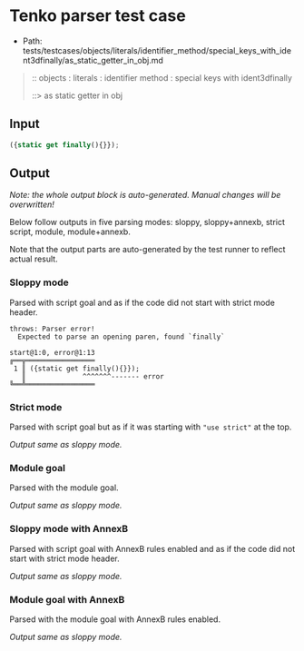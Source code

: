 # Tenko parser test case

- Path: tests/testcases/objects/literals/identifier_method/special_keys_with_ident3dfinally/as_static_getter_in_obj.md

> :: objects : literals : identifier method : special keys with ident3dfinally
>
> ::> as static getter in obj

## Input

`````js
({static get finally(){}});
`````

## Output

_Note: the whole output block is auto-generated. Manual changes will be overwritten!_

Below follow outputs in five parsing modes: sloppy, sloppy+annexb, strict script, module, module+annexb.

Note that the output parts are auto-generated by the test runner to reflect actual result.

### Sloppy mode

Parsed with script goal and as if the code did not start with strict mode header.

`````
throws: Parser error!
  Expected to parse an opening paren, found `finally`

start@1:0, error@1:13
╔══╦═════════════════
 1 ║ ({static get finally(){}});
   ║              ^^^^^^^------- error
╚══╩═════════════════

`````

### Strict mode

Parsed with script goal but as if it was starting with `"use strict"` at the top.

_Output same as sloppy mode._

### Module goal

Parsed with the module goal.

_Output same as sloppy mode._

### Sloppy mode with AnnexB

Parsed with script goal with AnnexB rules enabled and as if the code did not start with strict mode header.

_Output same as sloppy mode._

### Module goal with AnnexB

Parsed with the module goal with AnnexB rules enabled.

_Output same as sloppy mode._
